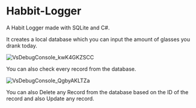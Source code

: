 # Habbit-Logger

A Habit Logger made with SQLite and C#. 

It creates a local database which you can input the amount of glasses you drank today. 

![VsDebugConsole_kwK4GKZSCC](https://github.com/PaulJur/Habbit-Logger/assets/97526083/865b63dd-d90c-4922-ac52-e658a9401f0c)

You can also check every record from the database.

![VsDebugConsole_QgbyAKLTZa](https://github.com/PaulJur/Habbit-Logger/assets/97526083/7c3545a0-d123-43ac-8897-cc2c5144c6c6)


You can also Delete any Record from the database based on the ID of the record and also Update any record.

